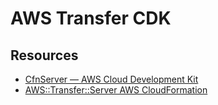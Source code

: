 # AWS Transfer CDK

Resources
---

- [CfnServer — AWS Cloud Development Kit][1]
- [AWS::Transfer::Server  AWS CloudFormation][2]

<!-- Links -->
[1]: https://docs.aws.amazon.com/cdk/api/latest/python/aws_cdk.aws_transfer/CfnServer.html#
[2]: https://docs.aws.amazon.com/AWSCloudFormation/latest/UserGuide/aws-resource-transfer-server.html


